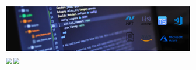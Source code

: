 
![Header](./header-image.png)
<!--
**hubeyb/hubeyb** is a ✨ _special_ ✨ repository because its `README.md` (this file) appears on your GitHub profile.

Here are some ideas to get you started:

- 🔭 I’m currently working on ...
- 🌱 I’m currently learning ...
- 👯 I’m looking to collaborate on ...
- 🤔 I’m looking for help with ...
- 💬 Ask me about ...
- 📫 How to reach me: ...
- 😄 Pronouns: ...
- ⚡ Fun fact: ...
-->



<img align="center" src="https://github-readme-stats.vercel.app/api?username=hubeyb&show_icons=true&theme=merko&line_height=22&count_private=true" />

<img align="center" src="https://github-readme-stats.vercel.app/api/top-langs/?username=hubeyb&layout=compact&theme=merko&count_private=true" />

